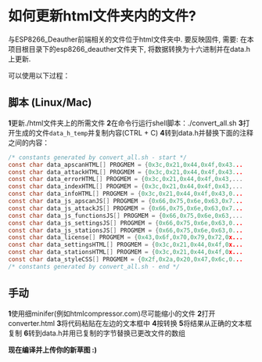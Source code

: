 # 如何更新html文件夹内的文件?
与ESP8266_Deauther前端相关的文件位于html文件夹中.
要反映固件, 需要: 在本项目根目录下的esp8266_deauther文件夹下, 将数据转换为十六进制并在data.h上更新.

可以使用以下过程：
## 脚本 (Linux/Mac)

**1**更新./html文件夹上的所需文件
**2**在命令行运行shell脚本：./convert_all.sh
**3**打开生成的文件`data_h_temp`并复制内容(CTRL + C)
**4**转到data.h并替换下面的注释之间的内容：
```c
/* constants generated by convert_all.sh - start */
const char data_apscanHTML[] PROGMEM = {0x3c,0x21,0x44,0x4f,0x43...
const char data_attackHTML[] PROGMEM = {0x3c,0x21,0x44,0x4f,0x43...
const char data_errorHTML[] PROGMEM = {0x3c,0x21,0x44,0x4f,0x43,...
const char data_indexHTML[] PROGMEM = {0x3c,0x21,0x44,0x4f,0x43,...
const char data_infoHTML[] PROGMEM = {0x3c,0x21,0x44,0x4f,0x43,0...
const char data_js_apscanJS[] PROGMEM = {0x66,0x75,0x6e,0x63,0x7...
const char data_js_attackJS[] PROGMEM = {0x66,0x75,0x6e,0x63,0x7...
const char data_js_functionsJS[] PROGMEM = {0x66,0x75,0x6e,0x63,...
const char data_js_settingsJS[] PROGMEM = {0x66,0x75,0x6e,0x63,0...
const char data_js_stationsJS[] PROGMEM = {0x66,0x75,0x6e,0x63,0...
const char data_license[] PROGMEM = {0x43,0x6f,0x70,0x79,0x72,0x...
const char data_settingsHTML[] PROGMEM = {0x3c,0x21,0x44,0x4f,0x...
const char data_stationsHTML[] PROGMEM = {0x3c,0x21,0x44,0x4f,0x...
const char data_styleCSS[] PROGMEM = {0x2f,0x2a,0x20,0x47,0x6c,0...
/* constants generated by convert_all.sh - end */
```

## 手动

**1**使用细minifer(例如htmlcompressor.com)尽可能缩小的文件
**2**打开converter.html
**3**将代码粘贴在左边的文本框中
**4**按转换
**5**将结果从正确的文本框复制
**6**转到data.h并用已复制的字节替换已更改文件的数组 

**现在编译并上传你的新草图 :)**
